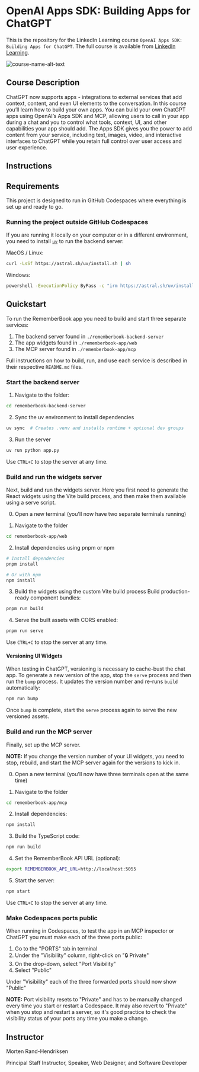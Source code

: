 # OpenAI Apps SDK: Building Apps for ChatGPT
This is the repository for the LinkedIn Learning course `OpenAI Apps SDK: Building Apps for ChatGPT`. The full course is available from [LinkedIn Learning][lil-course-url].

![course-name-alt-text][lil-thumbnail-url] 

## Course Description

ChatGPT now supports apps - integrations to external services that add context, content, and even UI elements to the conversation. In this course you’ll learn how to build your own apps. You can build your own ChatGPT apps using OpenAI’s Apps SDK and MCP, allowing users to call in your app during a chat and you to control what tools, context, UI, and other capabilities your app should add. The Apps SDK gives you the power to add content from your service, including text, images, video, and interactive interfaces to ChatGPT while you retain full control over user access and user experience.

## Instructions

## Requirements

This project is designed to run in GitHub Codespaces where everything is set up and ready to go.

### Running the project outside GitHub Codespaces
If you are running it locally on your computer or in a different environment, you need to install [`uv`](https://docs.astral.sh/uv) to run the backend server:

MacOS / Linux:

```bash
curl -LsSf https://astral.sh/uv/install.sh | sh
```

Windows:

```bash
powershell -ExecutionPolicy ByPass -c "irm https://astral.sh/uv/install.ps1 | iex"
```

## Quickstart

To run the RememberBook app you need to build and start three separate services:

1. The backend server found in `./rememberbook-backend-server`
2. The app widgets found in `./rememberbook-app/web`
3. The MCP server found in `./rememberbook-app/mcp`

Full instructions on how to build, run, and use each service is described in their respective `README.md` files.

### Start the backend server

1. Navigate to the folder:

```bash
cd rememberbook-backend-server
```

2. Sync the uv environment to install dependencies

```bash
uv sync  # Creates .venv and installs runtime + optional dev groups
```

3. Run the server

```bash
uv run python app.py
```

Use `CTRL+C` to stop the server at any time.

### Build and run the widgets server

Next, build and run the widgets server. Here you first need to generate the React widgets using the Vite build process, and then make them available using a serve script.

0. Open a new terminal (you'll now have two separate terminals running)

1. Navigate to the folder

```bash
cd rememberbook-app/web
```

2. Install dependencies using pnpm or npm

```bash
# Install dependencies
pnpm install

# Or with npm
npm install
```

3. Build the widgets using the custom Vite build process
Build production-ready component bundles:

```bash
pnpm run build
```

4. Serve the built assets with CORS enabled:

```bash
pnpm run serve
```

Use `CTRL+C` to stop the server at any time.

#### Versioning UI Widgets
When testing in ChatGPT, versioning is necessary to cache-bust the chat app. To generate a new version of the app, stop the `serve` process and then run the `bump` process. It updates the version number and re-runs `build` automatically:

```bash
npm run bump
```

Once `bump` is complete, start the `serve` process again to serve the new versioned assets.

### Build and run the MCP server

Finally, set up the MCP server. 

**NOTE:** If you change the version number of your UI widgets, you need to stop, rebuild, and start the MCP server again for the versions to kick in.

0. Open a new terminal (you'll now have three terminals open at the same time)

1. Navigate to the folder

```bash
cd rememberbook-app/mcp
```

2. Install dependencies:

```bash
npm install
```

3. Build the TypeScript code:

```bash
npm run build
```

4. Set the RememberBook API URL (optional):

```bash
export REMEMBERBOOK_API_URL=http://localhost:5055
```

5. Start the server:

```bash
npm start
```

Use `CTRL+C` to stop the server at any time.

### Make Codespaces ports public

When running in Codespaces, to test the app in an MCP inspector or ChatGPT you must make each of the three ports public:

1. Go to the "PORTS" tab in terminal
2. Under the "Visibility" column, right-click on "🔒 Private"
3. On the drop-down, select "Port Visibility"
4. Select "Public"

Under "Visibility" each of the three forwarded ports should now show "Public"

**NOTE:** Port visibility resets to "Private" and has to be manually changed every time you start or restart a Codespace. It may also revert to "Private" when you stop and restart a server, so it's good practice to check the visibility status of your ports any time you make a change.

## Instructor

Morten Rand-Hendriksen

Principal Staff Instructor, Speaker, Web Designer, and Software Developer


[0]: # (Replace these placeholder URLs with actual course URLs)

[lil-course-url]: https://www.linkedin.com/learning/openai-apps-sdk-building-apps-for-chatgpt-asi
[lil-thumbnail-url]: https://media.licdn.com/dms/image/v2/D560DAQHZxkcX3ZmpTw/learning-public-crop_675_1200/B56ZoCpcntHAAY-/0/1760981011787?e=2147483647&v=beta&t=j-f2QXnSEa1GnZl-eLQSCiq18vva-snHfV5PUAcDYIk

